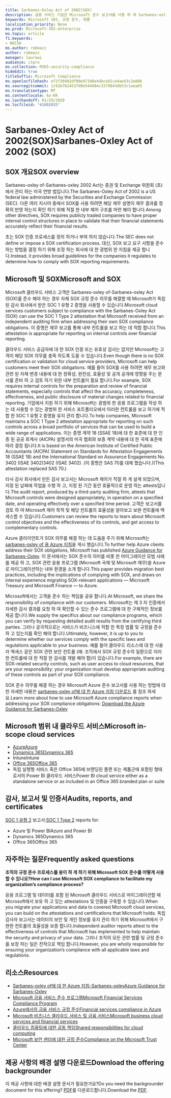 ```yaml
---
title: Sarbanes-Oxley Act of 2002(SOX)
description: 금융 서비스 기업은 Microsoft 준수 보고서를 사용 하 여 Sarbanes-oxley of-Sarbanes-oxley Act와의 준수를 처리할 수 있습니다.
keywords: Microsoft 365, 규정 준수, 제품
localization_priority: None
ms.prod: Microsoft-365-enterprise
ms.topic: article
f1.keywords:
- NOCSH
ms.author: robmazz
author: robmazz
manager: laurawi
audience: itpro
ms.collection: M365-security-compliance
hideEdit: true
titleSuffix: Microsoft Compliance
ms.openlocfilehash: ef2f30492df89e97348e4dbce81ce4ae43c2e806
ms.sourcegitcommit: 1c91b7b24537d0e54d484c3379043db53c1aea65
ms.translationtype: MT
ms.contentlocale: ko-KR
ms.lasthandoff: 01/29/2020
ms.locfileid: "41602035"
---
```

# <a name="sarbanes-oxley-act-of-2002-sox"></a><span data-ttu-id="fde75-104">Sarbanes-Oxley Act of 2002(SOX)</span><span class="sxs-lookup"><span data-stu-id="fde75-104">Sarbanes-Oxley Act of 2002 (SOX)</span></span>

## <a name="sox-overview"></a><span data-ttu-id="fde75-105">SOX 개요</span><span class="sxs-lookup"><span data-stu-id="fde75-105">SOX overview</span></span>

<span data-ttu-id="fde75-106">Sarbanes-oxley of-Sarbanes-oxley 2002 Act는 증권 및 Exchange 위원회 (초)에서 관리 하는 미국 연방 법입니다.</span><span class="sxs-lookup"><span data-stu-id="fde75-106">The Sarbanes-Oxley Act of 2002 is a US federal law administered by the Securities and Exchange Commission (SEC).</span></span> <span data-ttu-id="fde75-107">다른 여러 지시어 중에서 SOX를 사용 하려면 해당 재무 설명이 재무 결과를 정확히 반영 하는지 확인 하기 위해 적절 한 내부 제어 구조를 마련 해야 합니다.</span><span class="sxs-lookup"><span data-stu-id="fde75-107">Among other directives, SOX requires publicly traded companies to have proper internal control structures in place to validate that their financial statements accurately reflect their financial results.</span></span>

<span data-ttu-id="fde75-108">초는 SOX 인증 프로세스를 정의 하거나 부여 하지 않습니다.</span><span class="sxs-lookup"><span data-stu-id="fde75-108">The SEC does not define or impose a SOX certification process.</span></span> <span data-ttu-id="fde75-109">대신, SOX 보고 요구 사항을 준수 하는 방법을 결정 하기 위해 조정 하는 회사에 대 한 광범위 한 지침을 제공 합니다.</span><span class="sxs-lookup"><span data-stu-id="fde75-109">Instead, it provides broad guidelines for the companies it regulates to determine how to comply with SOX reporting requirements.</span></span>

## <a name="microsoft-and-sox"></a><span data-ttu-id="fde75-110">Microsoft 및 SOX</span><span class="sxs-lookup"><span data-stu-id="fde75-110">Microsoft and SOX</span></span>

<span data-ttu-id="fde75-111">Microsoft 클라우드 서비스 고객은 Sarbanes-oxley of-Sarbanes-oxley Act (SOX)를 준수 해야 하는 경우 자체 SOX 규정 준수 의무를 해결할 때 Microsoft가 독립 된 감사 회사에서 받은 SOC 1 유형 2 증명을 사용할 수 있습니다.</span><span class="sxs-lookup"><span data-stu-id="fde75-111">Microsoft cloud services customers subject to compliance with the Sarbanes-Oxley Act (SOX) can use the SOC 1 Type 2 attestation that Microsoft received from an independent auditing firm when addressing their own SOX compliance obligations.</span></span> <span data-ttu-id="fde75-112">이 증명은 재무 보고를 통해 내부 컨트롤을 보고 하는 데 적합 합니다.</span><span class="sxs-lookup"><span data-stu-id="fde75-112">This attestation is appropriate for reporting on internal controls over financial reporting.</span></span>

<span data-ttu-id="fde75-113">클라우드 서비스 공급자에 대 한 SOX 인증 또는 유효성 검사는 없지만 Microsoft는 고객이 해당 SOX 의무를 충족 하도록 도울 수 있습니다.</span><span class="sxs-lookup"><span data-stu-id="fde75-113">Even though there is no SOX certification or validation for cloud service providers, Microsoft can help customers meet their SOX obligations.</span></span> <span data-ttu-id="fde75-114">예를 들어 SOX를 사용 하려면 재무 보고와 관련 된 자재 변경 내용에 대 한 정확성, 완전성, 효율성 및 공개 공개에 영향을 주는 문서를 준비 하 고 검토 하기 위한 내부 컨트롤이 필요 합니다.</span><span class="sxs-lookup"><span data-stu-id="fde75-114">For example, SOX requires internal controls for the preparation and review of financial statements, especially controls that affect the accuracy, completeness, effectiveness, and public disclosure of material changes related to financial reporting.</span></span> <span data-ttu-id="fde75-115">기업에서 지원 하기 위해 Microsoft는 광범위 한 응용 프로그램을 작성 하는 데 사용할 수 있는 광범위 한 서비스 포트폴리오에서 이러한 컨트롤을 보고 하기에 적합 한 SOC 1 유형 2 증명을 유지 관리 합니다.</span><span class="sxs-lookup"><span data-stu-id="fde75-115">To help companies, Microsoft maintains a SOC 1 Type 2 attestation appropriate for reporting on such controls across a broad portfolio of services that can be used to build a wide range of applications.</span></span> <span data-ttu-id="fde75-116">이는 증명 계약 18 (SSAE 18)에 대 한 표준에 대 한 인증 된 공공 회계사 (AICPA) 설명서의 미국 협회와 보증 계약 내용에 대 한 국제 표준에 따라 결정 됩니다.</span><span class="sxs-lookup"><span data-stu-id="fde75-116">It is based on the American Institute of Certified Public Accountants (AICPA) Statement on Standards for Attestation Engagements 18 (SSAE 18) and the International Standard on Assurance Engagements No.</span></span> <span data-ttu-id="fde75-117">3402 (ISAE 3402)</span><span class="sxs-lookup"><span data-stu-id="fde75-117">3402 (ISAE 3402).</span></span> <span data-ttu-id="fde75-118">(이 증명은 SAS 70를 대체 했습니다.)</span><span class="sxs-lookup"><span data-stu-id="fde75-118">(This attestation replaced SAS 70.)</span></span>

<span data-ttu-id="fde75-119">타사 감사 회사에서 만든 감사 보고서는 Microsoft 제어가 적절 하 게 설계 되었으며, 지정 된 날짜에 작업을 수행 하 고, 지정 된 기간 동안 효율적으로 운영 하는 attests입니다.</span><span class="sxs-lookup"><span data-stu-id="fde75-119">The audit report, produced by a third-party auditing firm, attests that Microsoft controls were designed appropriately, in operation on a specified date, and operating effectively over a specified time period.</span></span> <span data-ttu-id="fde75-120">고객은 보고서를 검토 하 여 Microsoft 제어 목적 및 해당 컨트롤의 효율성을 알아보고 보완 컨트롤에 액세스할 수 있습니다.</span><span class="sxs-lookup"><span data-stu-id="fde75-120">Customers can review the reports to learn about Microsoft control objectives and the effectiveness of its controls, and get access to complementary controls.</span></span>

<span data-ttu-id="fde75-121">Azure 클라이언트가 SOX 의무를 해결 하는 데 도움을 주기 위해 Microsoft는 [sarbanes-oxley of 용 Azure 지침](https://aka.ms/Azure-SOX-Guide)을 게시 했습니다.</span><span class="sxs-lookup"><span data-stu-id="fde75-121">To further help Azure clients address their SOX obligations, Microsoft has published [Azure Guidance for Sarbanes-Oxley](https://aka.ms/Azure-SOX-Guide).</span></span> <span data-ttu-id="fde75-122">이 문서에서는 SOX 준수의 의미를 비롯 한 마이그레이션 모범 사례를 제공 하 고, SOX 관련 응용 프로그램 (Microsoft 국채 및 Microsoft 재무)을 Azure로 마이그레이션하는 내부 환경을 소개 합니다.</span><span class="sxs-lookup"><span data-stu-id="fde75-122">This paper provides migration best practices, including the implications of complying with SOX, and draws on internal experience migrating SOX-relevant applications — Microsoft Treasury and Microsoft Finance — to Azure.</span></span>

<span data-ttu-id="fde75-123">Microsoft에서는 고객을 준수 하는 책임을 공유 합니다.</span><span class="sxs-lookup"><span data-stu-id="fde75-123">At Microsoft, we share the responsibility of compliance with our customers.</span></span> <span data-ttu-id="fde75-124">Microsoft는 제 3 자 인증에서 자세한 감사 결과를 요청 하 여 확인할 수 있는 준수 프로그램에 대 한 구체적인 정보를 제공 합니다.</span><span class="sxs-lookup"><span data-stu-id="fde75-124">We supply the specifics about our compliance programs, which you can verify by requesting detailed audit results from the certifying third parties.</span></span> <span data-ttu-id="fde75-125">그러나 궁극적으로는 서비스가 비즈니스에 적합 한 특정 법률 및 규정을 준수 하 고 있는지를 확인 해야 합니다.</span><span class="sxs-lookup"><span data-stu-id="fde75-125">Ultimately, however, it is up to you to determine whether our services comply with the specific laws and regulations applicable to your business.</span></span> <span data-ttu-id="fde75-126">예를 들어 클라우드 리소스에 대 한 사용자 액세스 같은 SOX 관련 보안 컨트롤 (예: 조직에서 SOX 규정 준수의 일환으로 이러한 컨트롤에 대 한 적절 한 감사를 개발 해야 함)이 있습니다.</span><span class="sxs-lookup"><span data-stu-id="fde75-126">For example, there are SOX-related security controls, such as user access to cloud resources, that are your responsibility: your organization must develop appropriate auditing of these controls as part of your SOX compliance.</span></span>

<span data-ttu-id="fde75-127">SOX 준수 의무를 해결 하는 경우 Microsoft Azure 준수 보고서를 사용 하는 방법에 대 한 자세한 내용은 [sarbanes-oxley of에 대 한 Azure 지침 다운로드](https://aka.ms/Azure-SOX-Guide) 를 참조 하세요.</span><span class="sxs-lookup"><span data-stu-id="fde75-127">Learn more about how to use Microsoft Azure compliance reports when addressing your SOX compliance obligations: [Download the Azure Guidance for Sarbanes-Oxley](https://aka.ms/Azure-SOX-Guide)</span></span>

## <a name="microsoft-in-scope-cloud-services"></a><span data-ttu-id="fde75-128">Microsoft 범위 내 클라우드 서비스</span><span class="sxs-lookup"><span data-stu-id="fde75-128">Microsoft in-scope cloud services</span></span>

- [<span data-ttu-id="fde75-129">Azure</span><span class="sxs-lookup"><span data-stu-id="fde75-129">Azure</span></span>](https://aka.ms/AzureCompliance)
- [<span data-ttu-id="fde75-130">Dynamics 365</span><span class="sxs-lookup"><span data-stu-id="fde75-130">Dynamics 365</span></span>](https://aka.ms/d365-compliance-list)
- <span data-ttu-id="fde75-131">Intune</span><span class="sxs-lookup"><span data-stu-id="fde75-131">Intune</span></span>
- [<span data-ttu-id="fde75-132">Office 365</span><span class="sxs-lookup"><span data-stu-id="fde75-132">Office 365</span></span>](https://go.microsoft.com/fwlink/p/?LinkID=2077751)
- <span data-ttu-id="fde75-133">독립 실행형 서비스 혹은 Office 365에 브랜딩된 플랜 또는 제품군에 포함된 형태로서의 Power BI 클라우드 서비스</span><span class="sxs-lookup"><span data-stu-id="fde75-133">Power BI cloud service either as a standalone service or as included in an Office 365 branded plan or suite</span></span>

## <a name="audits-reports-and-certificates"></a><span data-ttu-id="fde75-134">감사, 보고서 및 인증서</span><span class="sxs-lookup"><span data-stu-id="fde75-134">Audits, reports, and certificates</span></span>

<span data-ttu-id="fde75-135">[SOC 1 유형 2](offering-SOC.md) 보고서:</span><span class="sxs-lookup"><span data-stu-id="fde75-135">[SOC 1 Type 2](offering-SOC.md) reports for:</span></span>

- <span data-ttu-id="fde75-136">Azure 및 Power BI</span><span class="sxs-lookup"><span data-stu-id="fde75-136">Azure and Power BI</span></span>
- <span data-ttu-id="fde75-137">Dynamics 365</span><span class="sxs-lookup"><span data-stu-id="fde75-137">Dynamics 365</span></span>
- <span data-ttu-id="fde75-138">Office 365</span><span class="sxs-lookup"><span data-stu-id="fde75-138">Office 365</span></span>

## <a name="frequently-asked-questions"></a><span data-ttu-id="fde75-139">자주하는 질문</span><span class="sxs-lookup"><span data-stu-id="fde75-139">Frequently asked questions</span></span>

<span data-ttu-id="fde75-140">**조직의 규정 준수 프로세스를 용이 하 게 하기 위해 Microsoft SOX 준수를 어떻게 사용할 수 있나요?**</span><span class="sxs-lookup"><span data-stu-id="fde75-140">**How can I use Microsoft SOX compliance to facilitate my organization’s compliance process?**</span></span>

<span data-ttu-id="fde75-141">응용 프로그램 및 데이터를 포함 된 Microsoft 클라우드 서비스로 마이그레이션할 때 Microsoft에서 보유 하 고 있는 attestations 및 인증을 구축할 수 있습니다.</span><span class="sxs-lookup"><span data-stu-id="fde75-141">When you migrate your applications and data to covered Microsoft cloud services, you can build on the attestations and certifications that Microsoft holds.</span></span> <span data-ttu-id="fde75-142">독립 감사자 보고서는 데이터의 보안 및 개인 정보를 유지 관리 하기 위해 Microsoft에서 구현한 컨트롤의 효율성을 보증 합니다.</span><span class="sxs-lookup"><span data-stu-id="fde75-142">Independent auditor reports attest to the effectiveness of controls that Microsoft has implemented to help maintain the security and privacy of your data.</span></span> <span data-ttu-id="fde75-143">그러나 조직의 모든 관련 법률 및 규정 준수를 보장 하는 일은 전적으로 책임 합니다.</span><span class="sxs-lookup"><span data-stu-id="fde75-143">However, you are wholly responsible for ensuring your organization’s compliance with all applicable laws and regulations.</span></span>

## <a name="resources"></a><span data-ttu-id="fde75-144">리소스</span><span class="sxs-lookup"><span data-stu-id="fde75-144">Resources</span></span>

- [<span data-ttu-id="fde75-145">Sarbanes-oxley of에 대 한 Azure 지침-Sarbanes-oxley</span><span class="sxs-lookup"><span data-stu-id="fde75-145">Azure Guidance for Sarbanes-Oxley</span></span>](https://aka.ms/Azure-SOX-Guide)
- [<span data-ttu-id="fde75-146">Microsoft 금융 서비스 준수 프로그램</span><span class="sxs-lookup"><span data-stu-id="fde75-146">Microsoft Financial Services Compliance Program</span></span>](https://www.microsoft.com/download/details.aspx?id=55332)
- [<span data-ttu-id="fde75-147">Azure에서의 금융 서비스 규정 준수</span><span class="sxs-lookup"><span data-stu-id="fde75-147">Financial services compliance in Azure</span></span>](https://azure.microsoft.com/resources/videos/azurecon-2015-financial-services-compliance-in-azure/)
- [<span data-ttu-id="fde75-148">Microsoft 비즈니스 클라우드 서비스 및 금융 서비스</span><span class="sxs-lookup"><span data-stu-id="fde75-148">Microsoft business cloud services and financial services</span></span>](https://www.microsoft.com/trustcenter/cloudservices/financialservices)
- [<span data-ttu-id="fde75-149">클라우드 컴퓨팅에 대한 공동 책임</span><span class="sxs-lookup"><span data-stu-id="fde75-149">Shared responsibilities for cloud computing</span></span>](https://aka.ms/sharedresponsibility)
- [<span data-ttu-id="fde75-150">Microsoft 보안 센터에 대한 규정 준수</span><span class="sxs-lookup"><span data-stu-id="fde75-150">Compliance on the Microsoft Trust Center</span></span>](https://www.microsoft.com/trust-center/compliance/compliance-overview)

## <a name="download-the-offering-backgrounder"></a><span data-ttu-id="fde75-151">제공 사항의 배경 설명 다운로드</span><span class="sxs-lookup"><span data-stu-id="fde75-151">Download the offering backgrounder</span></span>

<span data-ttu-id="fde75-152">이 제공 사항에 대한 배경 설명 문서가 필요한가요?</span><span class="sxs-lookup"><span data-stu-id="fde75-152">Do you need the backgrounder document for this offering?</span></span> <span data-ttu-id="fde75-153">[PDF](https://download.microsoft.com/download/5/D/2/5D278460-AF57-470F-B166-5BD9258BCE3E/SOX-Compliance.pdf)를 다운로드합니다.</span><span class="sxs-lookup"><span data-stu-id="fde75-153">Download the [PDF](https://download.microsoft.com/download/5/D/2/5D278460-AF57-470F-B166-5BD9258BCE3E/SOX-Compliance.pdf).</span></span>
